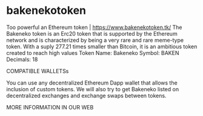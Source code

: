 # bakenekotoken
Too powerful an Ethereum token | https://www.bakenekotoken.tk/
The Bakeneko token is an Erc20 token that is supported by the Ethereum network and is characterized by being a very rare and rare meme-type token. With a suply 277.21 times smaller than Bitcoin, it is an ambitious token created to reach high values
Token Name: Bakeneko
Symbol: BAKEN
Decimals: 18

COMPATIBLE WALLETSs

You can use any decentralized Ethereum Dapp wallet that allows the inclusion of custom tokens.
We will also try to get Bakeneko listed on decentralized exchanges and exchange swaps between tokens.

MORE INFORMATION IN OUR WEB
